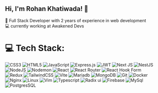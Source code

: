 ## Hi, I'm Rohan Khatiwada! 👋

🚀 Full Stack Developer with 2 years of experience in web development<br/>
💻 currently working at Awakened Devs<br/>

# 💻 Tech Stack:
![CSS3](https://img.shields.io/badge/css3-%231572B6.svg?style=for-the-badge&logo=css3&logoColor=white) ![HTML5](https://img.shields.io/badge/html5-%23E34F26.svg?style=for-the-badge&logo=html5&logoColor=white) ![JavaScript](https://img.shields.io/badge/javascript-%23323330.svg?style=for-the-badge&logo=javascript&logoColor=%23F7DF1E)  ![Express.js](https://img.shields.io/badge/express.js-%23404d59.svg?style=for-the-badge&logo=express&logoColor=%2361DAFB)  ![JWT](https://img.shields.io/badge/JWT-black?style=for-the-badge&logo=JSON%20web%20tokens) ![Next JS](https://img.shields.io/badge/Next-black?style=for-the-badge&logo=next.js&logoColor=white) ![NestJS](https://img.shields.io/badge/nestjs-%23E0234E.svg?style=for-the-badge&logo=nestjs&logoColor=white) ![NodeJS](https://img.shields.io/badge/node.js-6DA55F?style=for-the-badge&logo=node.js&logoColor=white) ![Nodemon](https://img.shields.io/badge/NODEMON-%23323330.svg?style=for-the-badge&logo=nodemon&logoColor=%BBDEAD) ![React](https://img.shields.io/badge/React-%230B2C4A?style=for-the-badge&logo=React&logoColor=%2361DAFB
) ![React Router](https://img.shields.io/badge/React_Router-CA4245?style=for-the-badge&logo=react-router&logoColor=white) ![React Hook Form](https://img.shields.io/badge/React%20Hook%20Form-%23EC5990.svg?style=for-the-badge&logo=reacthookform&logoColor=white) ![Redux](https://img.shields.io/badge/redux-%23593d88.svg?style=for-the-badge&logo=redux&logoColor=white)  ![TailwindCSS](https://img.shields.io/badge/tailwindcss-%2338B2AC.svg?style=for-the-badge&logo=tailwind-css&logoColor=white) ![Vite](https://img.shields.io/badge/vite-%23646CFF.svg?style=for-the-badge&logo=vite&logoColor=white)  ![Mariadb](https://img.shields.io/badge/mariadb-blue?style=for-the-badge&logo=mariaDB&logoColor=%23003545) ![MongoDB](https://img.shields.io/badge/MongoDB-%234ea94b.svg?style=for-the-badge&logo=mongodb&logoColor=white) ![Git](https://img.shields.io/badge/git-%23F05033.svg?style=for-the-badge&logo=git&logoColor=white)  ![Docker](https://img.shields.io/badge/docker-%230B2C4A?style=for-the-badge&logo=docker&logoColor=%232496ED) ![Nginx](https://img.shields.io/badge/nginx-%230B2C4A?style=for-the-badge&logo=nginx&logoColor=%23009639) ![Linux](https://img.shields.io/badge/linux-%230B2C4A?style=for-the-badge&logo=linux&logoColor=%23FCC624) ![Vim](https://img.shields.io/badge/vim-%230B2C4A?style=for-the-badge&logo=vim&logoColor=%23019733) ![Typescript](https://img.shields.io/badge/typescript-%230B2C4A?style=for-the-badge&logo=typescript&logoColor=%233178C6) ![Radix ui](https://img.shields.io/badge/RadixUI-blue?style=for-the-badge&logo=Radixui&logoColor=%23161618) ![Firebase](https://img.shields.io/badge/firebase-ffca28?style=for-the-badge&logo=firebase&logoColor=black) ![MySql](https://img.shields.io/badge/-MySQL-4479A1?style=flat-square&logo=mysql&labelColor=4479A1&logoColor=FFF) ![PostgresSQL](https://img.shields.io/badge/postgresql-4169e1?style=for-the-badge&logo=postgresql&logoColor=white)
